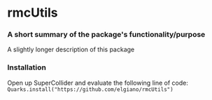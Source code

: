 # rmcUtils

### A short summary of the package's functionality/purpose

A slightly longer description of this package

### Installation

Open up SuperCollider and evaluate the following line of code:
`Quarks.install("https://github.com/elgiano/rmcUtils")`

